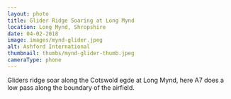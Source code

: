```yaml
---
layout: photo
title: Glider Ridge Soaring at Long Mynd
location: Long Mynd, Shropshire
date: 04-02-2018
image: images/mynd-glider.jpeg
alt: Ashford International
thumbnail: thumbs/mynd-glider-thumb.jpeg
cameraType: phone
---
```

Gliders ridge soar along the Cotswold egde at Long Mynd, here A7 does a low pass along the boundary of the airfield.
